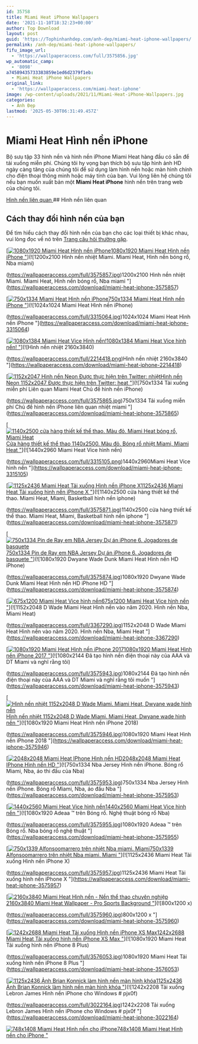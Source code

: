 ```yaml
---
id: 35758
title: Miami Heat iPhone Wallpapers
date: '2021-11-10T18:32:23+00:00'
author: Top Download
layout: post
guid: 'https://Tophinhanhdep.com/anh-dep/miami-heat-iphone-wallpapers/'
permalink: /anh-dep/miami-heat-iphone-wallpapers/
fifu_image_url:
  - 'https://wallpaperaccess.com/full/3575856.jpg'
wp_automatic_camp:
  - '8098'
a74589435733383859e1ed6d2379f1eb:
  - Miami Heat iPhone Wallpapers
original_link:
  - 'https://wallpaperaccess.com/miami-heat-iphone'
image: /wp-content/uploads/2021/11/Miami-Heat-iPhone-Wallpapers.jpg
categories:
  - Ảnh Đẹp
lastmod: '2025-05-30T06:31:49.457Z'
---
```

# Miami Heat Hình nền iPhone

Bộ sưu tập 33 hình nền và hình nền iPhone Miami Heat hàng đầu có sẵn để tải xuống miễn phí. Chúng tôi hy vọng bạn thích bộ sưu tập hình ảnh HD ngày càng tăng của chúng tôi để sử dụng làm hình nền hoặc màn hình chính cho điện thoại thông minh hoặc máy tính của bạn. Vui lòng liên hệ chúng tôi nếu bạn muốn xuất bản một **Miami Heat iPhone** hình nền trên trang web của chúng tôi.

[Hình nền liên quan ](#related) ## Hình nền liên quan

## Cách thay đổi hình nền của bạn

Để tìm hiểu cách thay đổi hình nền của bạn cho các loại thiết bị khác nhau, vui lòng đọc về nó trên [Trang câu hỏi thường gặp](https://tophinhanhdep.com/faq/).

  
[[![1080x1920 Miami Heat Hình nền iPhone](https://wallpaperaccess.com/full/3575856.jpg)1080x1920 Miami Heat Hình nền iPhone "](https://wallpaperaccess.com/download/miami-heat-iphone-3575856)](![1200x2100 Hình nền nhiệt Miami.  Miami Heat, Hình nền bóng rổ, Nba miami)

(https://wallpaperaccess.com/full/3575857.jpg)1200x2100 Hình nền nhiệt Miami. Miami Heat, Hình nền bóng rổ, Nba miami "](https://wallpaperaccess.com/download/miami-heat-iphone-3575857)

[[![750x1334 Miami Heat Hình nền iPhone](https://wallpaperaccess.com/full/3559626.png)750x1334 Miami Heat Hình nền iPhone "](https://wallpaperaccess.com/download/miami-heat-iphone-3559626)](![1024x1024 Miami Heat Hình nền iPhone)

(https://wallpaperaccess.com/full/3315064.jpg)1024x1024 Miami Heat Hình nền iPhone "](https://wallpaperaccess.com/download/miami-heat-iphone-3315064)

[[![1080x1384 Miami Heat Vice Hình nền!](https://wallpaperaccess.com/full/3575860.jpg)1080x1384 Miami Heat Vice hình nền! "](https://wallpaperaccess.com/download/miami-heat-iphone-3575860)](![Hình nền nhiệt 2160x3840)

(https://wallpaperaccess.com/full/2214418.png)Hình nền nhiệt 2160x3840 "](https://wallpaperaccess.com/download/miami-heat-iphone-2214418)

[[![1152x2047 Hình nền Neon Được thực hiện trên Twitter: nhiệt](https://wallpaperaccess.com/full/3575863.jpg)Hình nền Neon 1152x2047 Được thực hiện trên Twitter: heat "](https://wallpaperaccess.com/download/miami-heat-iphone-3575863)](![750x1334 Tải xuống miễn phí Liên quan Miami Heat Chủ đề hình nền iPhone)

(https://wallpaperaccess.com/full/3575865.jpg)750x1334 Tải xuống miễn phí Chủ đề hình nền iPhone liên quan nhiệt miami "](https://wallpaperaccess.com/download/miami-heat-iphone-3575865)

[[![1140x2500 cửa hàng thiết kế thể thao.  Màu đỏ.  Miami Heat bóng rổ, Miami Heat](https://wallpaperaccess.com/full/3475349.jpg)Cửa hàng thiết kế thể thao 1140x2500. Màu đỏ. Bóng rổ nhiệt Miami, Miami Heat "](https://wallpaperaccess.com/download/miami-heat-iphone-3475349)](![1440x2960 ​​Miami Heat Vice hình nền)

(https://wallpaperaccess.com/full/3315105.png)1440x2960 ​​Miami Heat Vice hình nền "](https://wallpaperaccess.com/download/miami-heat-iphone-3315105)

[[![1125x2436 Miami Heat Tải xuống Hình nền iPhone X](https://wallpaperaccess.com/full/3575869.jpg)1125x2436 Miami Heat Tải xuống hình nền iPhone X "](https://wallpaperaccess.com/download/miami-heat-iphone-3575869)](![1140x2500 cửa hàng thiết kế thể thao.  Miami Heat, Miami, Basketball hình nền iphone)

(https://wallpaperaccess.com/full/3575871.jpg)1140x2500 cửa hàng thiết kế thể thao. Miami Heat, Miami, Basketball hình nền iphone "](https://wallpaperaccess.com/download/miami-heat-iphone-3575871)

[[![750x1334 Pin de Ray em NBA Jersey Dự án iPhone 6. Jogadores de basquete](https://wallpaperaccess.com/full/3575872.jpg)750x1334 Pin de Ray em NBA Jersey Dự án iPhone 6. Jogadores de basquete "](https://wallpaperaccess.com/download/miami-heat-iphone-3575872)](![1080x1920 Dwyane Wade Dunk Miami Heat Hình nền HD iPhone)

(https://wallpaperaccess.com/full/3575874.jpg)1080x1920 Dwyane Wade Dunk Miami Heat Hình nền HD iPhone HD "](https://wallpaperaccess.com/download/miami-heat-iphone-3575874)

[[![675x1200 Miami Heat Vice hình nền](https://wallpaperaccess.com/full/3575875.jpg)675x1200 Miami Heat Vice hình nền "](https://wallpaperaccess.com/download/miami-heat-iphone-3575875)](![1152x2048 D Wade Miami Heat Hình nền vào năm 2020. Hình nền Nba, Miami Heat)

(https://wallpaperaccess.com/full/3367290.jpg)1152x2048 D Wade Miami Heat Hình nền vào năm 2020. Hình nền Nba, Miami Heat "](https://wallpaperaccess.com/download/miami-heat-iphone-3367290)

[[![1080x1920 Miami Heat Hình nền iPhone 2017](https://wallpaperaccess.com/full/3575942.jpg)1080x1920 Miami Heat Hình nền iPhone 2017 "](https://wallpaperaccess.com/download/miami-heat-iphone-3575942)](![1080x2144 Đã tạo hình nền điện thoại này của AAA và DT Miami và nghĩ rằng tôi)

(https://wallpaperaccess.com/full/3575943.jpg)1080x2144 Đã tạo hình nền điện thoại này của AAA và DT Miami và nghĩ rằng tôi muốn "](https://wallpaperaccess.com/download/miami-heat-iphone-3575943)

[[![Hình nền nhiệt 1152x2048 D Wade Miami.  Miami Heat, Dwyane wade hình nền](https://wallpaperaccess.com/full/3315044.jpg)Hình nền nhiệt 1152x2048 D Wade Miami. Miami Heat, Dwyane wade hình nền "](https://wallpaperaccess.com/download/miami-heat-iphone-3315044)](![1080x1920 Miami Heat Hình nền iPhone 2018)

(https://wallpaperaccess.com/full/3575946.jpg)1080x1920 Miami Heat Hình nền iPhone 2018 "](https://wallpaperaccess.com/download/miami-heat-iphone-3575946)

[[![2048x2048 Miami Heat IPhone Hình nền HD](https://wallpaperaccess.com/full/3575948.jpg)2048x2048 Miami Heat IPhone Hình nền HD "](https://wallpaperaccess.com/download/miami-heat-iphone-3575948)](![750x1334 Nba Jersey Hình nền iPhone.  Bóng rổ Miami, Nba, áo thi đấu của Nba)

(https://wallpaperaccess.com/full/3575953.jpg)750x1334 Nba Jersey Hình nền iPhone. Bóng rổ Miami, Nba, áo đấu Nba "](https://wallpaperaccess.com/download/miami-heat-iphone-3575953)

[[![1440x2560 Miami Heat Vice hình nền](https://wallpaperaccess.com/full/3467171.png)1440x2560 Miami Heat Vice hình nền "](https://wallpaperaccess.com/download/miami-heat-iphone-3467171)](![1080x1920 Adeaa ™ trên Bóng rổ.  Nghệ thuật bóng rổ Nba)

(https://wallpaperaccess.com/full/3575955.jpg)1080x1920 Adeaa ™ trên Bóng rổ. Nba bóng rổ nghệ thuật "](https://wallpaperaccess.com/download/miami-heat-iphone-3575955)

[[![750x1339 Alfonsoomarrero trên nhiệt Nba miami.  Miami](https://wallpaperaccess.com/full/3575956.jpg)750x1339 Alfonsoomarrero trên nhiệt Nba miami. Miami "](https://wallpaperaccess.com/download/miami-heat-iphone-3575956)](![1125x2436 Miami Heat Tải xuống Hình nền iPhone X)

(https://wallpaperaccess.com/full/3575957.jpg)1125x2436 Miami Heat Tải xuống hình nền iPhone X "](https://wallpaperaccess.com/download/miami-heat-iphone-3575957)

[[![2160x3840 Miami Heat Hình nền - Nền thể thao chuyên nghiệp](https://wallpaperaccess.com/full/2214517.png)2160x3840 Miami Heat Wallpaper - Pro Sports Background "](https://wallpaperaccess.com/download/miami-heat-iphone-2214517)](![800x1200 x)

(https://wallpaperaccess.com/full/3575960.jpg)800x1200 x "](https://wallpaperaccess.com/download/miami-heat-iphone-3575960)

[[![1242x2688 Miami Heat Tải xuống Hình nền iPhone XS Max](https://wallpaperaccess.com/full/3575982.jpg)1242x2688 Miami Heat Tải xuống hình nền iPhone XS Max "](https://wallpaperaccess.com/download/miami-heat-iphone-3575982)](![1080x1920 Miami Heat Tải xuống hình nền iPhone 8 Plus)

(https://wallpaperaccess.com/full/3576053.jpg)1080x1920 Miami Heat Tải xuống hình nền iPhone 8 Plus "](https://wallpaperaccess.com/download/miami-heat-iphone-3576053)

[[![1125x2436 Ảnh Brian Konnick làm hình nền màn hình khóa](https://wallpaperaccess.com/full/3576055.png)1125x2436 Ảnh Brian Konnick làm hình nền màn hình khóa "](https://wallpaperaccess.com/download/miami-heat-iphone-3576055)](![1242x2208 Tải xuống Lebron James Hình nền iPhone cho Windows # pjx0f)

(https://wallpaperaccess.com/full/3022164.jpg)1242x2208 Tải xuống Lebron James Hình nền iPhone cho Windows # pjx0f "](https://wallpaperaccess.com/download/miami-heat-iphone-3022164)

[![748x1408 Miami Heat Hình nền cho iPhone](https://wallpaperaccess.com/full/3576087.jpg)748x1408 Miami Heat Hình nền cho iPhone "](https://wallpaperaccess.com/download/miami-heat-iphone-3576087)
